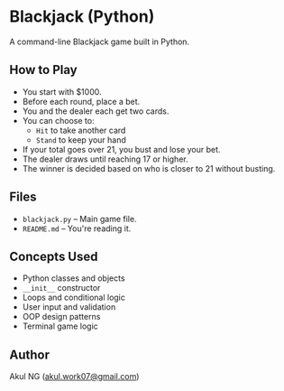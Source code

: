 # Blackjack (Python)

A command-line Blackjack game built in Python.

## How to Play

- You start with $1000.
- Before each round, place a bet.
- You and the dealer each get two cards.
- You can choose to:
  - `Hit` to take another card
  - `Stand` to keep your hand
- If your total goes over 21, you bust and lose your bet.
- The dealer draws until reaching 17 or higher.
- The winner is decided based on who is closer to 21 without busting.

## Files

- `blackjack.py` – Main game file.
- `README.md` – You're reading it.

## Concepts Used

- Python classes and objects
- `__init__` constructor
- Loops and conditional logic
- User input and validation
- OOP design patterns
- Terminal game logic

## Author

Akul NG (akul.work07@gmail.com)

